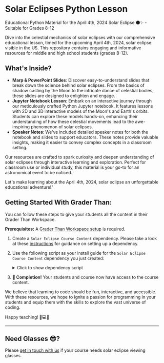 # Solar Eclipses Python Lesson

Educational Python Material for the April 4th, 2024 Solar Eclipse 🌑✨ - Suitable for Grades 8-12

Dive into the celestial mechanics of solar eclipses with our comprehensive educational lesson, timed for the upcoming April 4th, 2024, solar eclipse visible in the US. This repository contains engaging and informative resources for middle and high school students (grades 8-12).

## What's Inside?

- **Marp & PowerPoint Slides**: Discover easy-to-understand slides that break down the science behind solar eclipses. From the basics of shadow casting by the Moon to the intricate dance of celestial bodies, these slides are designed to enlighten and engage.
- **Jupyter Notebook Lesson**: Embark on an interactive journey through our meticulously crafted Python Jupyter notebook. It features lessons with 2D and 3D interactive models of the Moon's and Earth's orbits. Students can explore these models hands-on, enhancing their understanding of how these celestial movements lead to the awe-inspiring phenomenon of solar eclipses.
- **Speaker Notes**: We've included detailed speaker notes for both the notebook and slides to support educators. These notes provide valuable insights, making it easier to convey complex concepts in a classroom setting.

Our resources are crafted to spark curiosity and deepen understanding of solar eclipses through interactive learning and exploration. Perfect for classroom use or individual study, this material is your go-to for an astronomical event to be noticed.

Let's make learning about the April 4th, 2024, solar eclipse an unforgettable educational adventure!"

## Getting Started With Grader Than:

You can follow these steps to give your students all the content in their Grader Than Workspace.

**Prerequisites:** A [Grader Than Workspace setup](https://docs.graderthan.com/workspace/create/) is required.

1. Create a `Solar Eclipse Course Content` dependency. Please take a look at these [instructions](https://docs.graderthan.com/workspace/config/#create-a-dependency) for guidance on setting up a dependency.
2. Use the following script as your install guide for the `Solar Eclipse Course Content` dependency you just created:

   <details>
   <summary>Click to show dependency script</summary>

   ```shell
    #!/bin/bash
    
    cd "/home/developer/Documents/code/"
    GIT_REPO_URL=https://github.com/graderthan/solar-eclipses-2024.git
    
    repo_name=$(basename -- "${GIT_REPO_URL}")
    repo_name="${repo_name%.*}"
    
    if [ -d "./$repo_name" ]; then
      # The local repo exists.
      cd "./$repo_name"
      # Save student's local changes
      git stash save
      # Get the latest content
      git pull -X ours
      # Overwrite conflicting new changes with the student's saved changes 
      git stash pop
      git checkout --theirs .
      git add .
    else
      # The local repo does not exist b/c it's the first time.
      git clone "${GIT_REPO_URL}"
    fi
    
    
    # If anything goes wrong, don't prevent the workspace from starting.
    exit 0
   ```

   </details>

3. **🥳 Completion!** Your students and course now have access to the course content.

We believe that learning to code should be fun, interactive, and accessible. With these resources, we hope to ignite a passion for programming in your students and equip them with the skills to explore the vast universe of coding.

Happy teaching! 🍎💻🌈

---

## Need Glasses 😎?

Please [get in touch with us](https://portal.graderthan.com/contact-us/) if your course needs solar eclipse viewing glasses.

